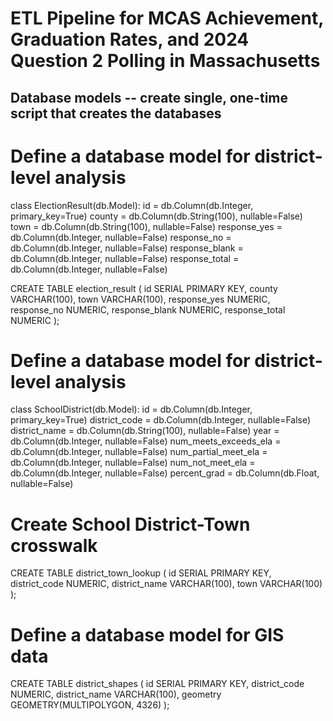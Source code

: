# ETL Pipeline for MCAS Achievement, Graduation Rates, and 2024 Question 2 Polling in Massachusetts

## Database models -- create single, one-time script that creates the databases
# Define a database model for district-level analysis
class ElectionResult(db.Model):
    id = db.Column(db.Integer, primary_key=True)
    county = db.Column(db.String(100), nullable=False)
    town = db.Column(db.String(100), nullable=False)
    response_yes = db.Column(db.Integer, nullable=False)
    response_no = db.Column(db.Integer, nullable=False)
    response_blank = db.Column(db.Integer, nullable=False)
    response_total = db.Column(db.Integer, nullable=False)

CREATE TABLE election_result (
    id SERIAL PRIMARY KEY,
    county VARCHAR(100),
    town VARCHAR(100),
    response_yes NUMERIC,
    response_no NUMERIC,
    response_blank NUMERIC,
    response_total NUMERIC
);

# Define a database model for district-level analysis
class SchoolDistrict(db.Model):
    id = db.Column(db.Integer, primary_key=True)
    district_code = db.Column(db.Integer, nullable=False)
    district_name = db.Column(db.String(100), nullable=False)
    year = db.Column(db.Integer, nullable=False)
    num_meets_exceeds_ela = db.Column(db.Integer, nullable=False)
    num_partial_meet_ela = db.Column(db.Integer, nullable=False)
    num_not_meet_ela = db.Column(db.Integer, nullable=False)
    percent_grad = db.Column(db.Float, nullable=False)

# Create School District-Town crosswalk
CREATE TABLE district_town_lookup (
    id SERIAL PRIMARY KEY,
    district_code NUMERIC,
    district_name VARCHAR(100),
    town VARCHAR(100)
);

# Define a database model for GIS data
CREATE TABLE district_shapes (
    id SERIAL PRIMARY KEY,
    district_code NUMERIC,
    district_name VARCHAR(100),
    geometry GEOMETRY(MULTIPOLYGON, 4326)
);